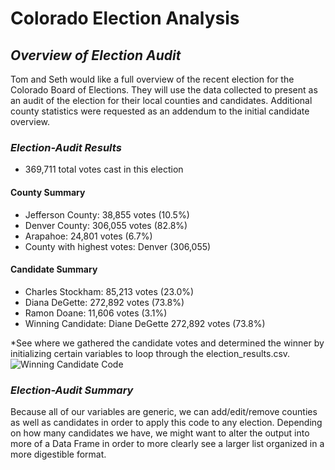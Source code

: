 # Colorado Election Analysis
## *Overview of Election Audit*
Tom and Seth would like a full overview of the recent election for the Colorado Board of Elections. They will use the data collected to present as an audit of the election for their local counties and candidates. Additional county statistics were requested as an addendum to the initial candidate overview.
### *Election-Audit Results*
* 369,711 total votes cast in this election 
#### County Summary
* Jefferson County: 38,855 votes (10.5%)
* Denver County: 306,055 votes (82.8%) 
* Arapahoe: 24,801 votes (6.7%)
* County with highest votes: Denver (306,055) 
#### Candidate Summary
* Charles Stockham: 85,213 votes (23.0%)
* Diana DeGette: 272,892 votes (73.8%)
* Ramon Doane: 11,606 votes (3.1%)
* Winning Candidate: Diane DeGette 272,892 votes (73.8%)

*See where we gathered the candidate votes and determined the winner by initializing certain variables to loop through the election_results.csv.
![Winning Candidate Code](https://user-images.githubusercontent.com/87578449/132611150-16b7cacf-fe9b-4b1d-a448-aafbf99dad68.png)
### *Election-Audit Summary*
Because all of our variables are generic, we can add/edit/remove counties as well as candidates in order to apply this code to any election. Depending on how many candidates we have, we might want to alter the output into more of a Data Frame in order to more clearly see a larger list organized in a more digestible format.
